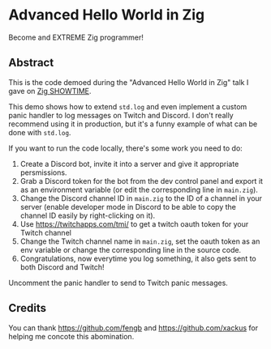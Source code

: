 # Advanced Hello World in Zig
Become and EXTREME Zig programmer!


## Abstract
This is the code demoed during the "Advanced Hello World in Zig" talk I gave on [Zig SHOWTIME](https://zig.show).

This demo shows how to extend `std.log` and even implement a custom panic handler to log messages on Twitch and Discord. I don't really recommend using it in production, but it's a funny example of what can be done with `std.log`.

If you want to run the code locally, there's some work you need to do:
1. Create a Discord bot, invite it into a server and give it appropriate persmissions.
2. Grab a Discord token for the bot from the dev control panel and export it as an environment variable (or edit the corresponding line in `main.zig`). 
3. Change the Discord channel ID in `main.zig` to the ID of a channel in your server (enable developer mode in Discord to be able to copy the channel ID easily by right-clicking on it).
4. Use https://twitchapps.com/tmi/ to get a twitch oauth token for your Twitch channel
5. Change the Twitch channel name in `main.zig`, set the oauth token as an env variable or change the corresponding line in the source code.
6. Congratulations, now everytime you log something, it also gets sent to both Discord and Twitch!

Uncomment the panic handler to send to Twitch panic messages.

## Credits
You can thank https://github.com/fengb and https://github.com/xackus for helping me concote this abomination.